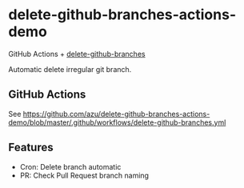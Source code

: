 # delete-github-branches-actions-demo

GitHub Actions + [delete-github-branches](https://github.com/azu/delete-github-branches)

Automatic delete irregular git branch.

## GitHub Actions

See <https://github.com/azu/delete-github-branches-actions-demo/blob/master/.github/workflows/delete-github-branches.yml>

## Features

- Cron: Delete branch automatic
- PR: Check Pull Request branch naming
